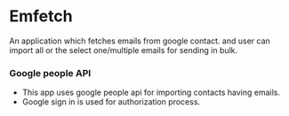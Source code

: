 # Emfetch

An application which fetches emails from google contact. and user can import all or the select one/multiple emails for sending in bulk.

### Google people API

- This app uses google people api for importing contacts having emails.
- Google sign in is used for authorization process.


